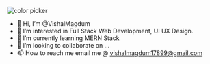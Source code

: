 ![color picker](https://magiccopy.xyz/assets/images/hadder.gif)


- 👋 Hi, I’m @VishalMagdum
- 👀 I’m interested in Full Stack Web Development, UI UX Design. 
- 🌱 I’m currently learning MERN Stack
- 💞️ I’m looking to collaborate on ...
- 📫 How to reach me email me @ vishalmagdum17899@gmail.com

<!---
VishalMagdum/VishalMagdum is a ✨ special ✨ repository because its `README.md` (this file) appears on your GitHub profile.
You can click the Preview link to take a look at your changes.
--->
